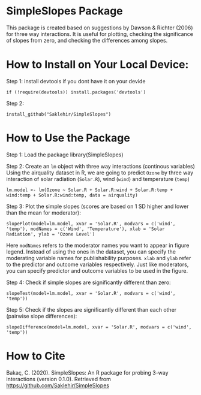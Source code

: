 # SimpleSlopes Package
This package is created based on suggestions by Dawson & Richter (2006) for three way interactions. 
It is useful for plotting, checking the significance of slopes from zero, and checking the differences among slopes. 

# How to Install on Your Local Device:
Step 1: install devtools if you dont have it on your devide

`if (!require(devtools)) install.packages('devtools')`

Step 2: 

`install_github("Saklehir/SimpleSlopes")`

# How to Use the Package
Step 1: Load the package
library(SimpleSlopes)

Step 2: Create an `lm` object with three way interactions (continous variables)
Using the airquality dataset in R, we are going to predict `Ozone` by three way interaction of solar radiation (`Solar.R`), wind (`wind`) and temperature (`temp`)

`lm.model <- lm(Ozone ~ Solar.R + Solar.R:wind + Solar.R:temp + wind:temp + Solar.R:wind:temp, data = airquality)`

Step 3: Plot the simple slopes (scores are based on 1 SD higher and lower than the mean for moderator):

`slopePlot(model=lm.model, xvar = 'Solar.R', modvars = c('wind', 'temp'), modNames = c('Wind', 'Temperature'), xlab = 'Solar Radiation', ylab = 'Ozone Level')`

Here `modNames` refers to the moderator names you want to appear in figure legend. Instead of using the ones in the dataset, you can specify the moderating variable names for publishability purposes. `xlab` and `ylab` refer to the predictor and outcome variables respectively. Just like moderators, you can specify predictor and outcome variables to be used in the figure.
 
Step 4: Check if simple slopes are significantly different than zero:

`slopeTest(model=lm.model, xvar = 'Solar.R', modvars = c('wind', 'temp'))`

Step 5: Check if the slopes are significantly different than each other (pairwise slope differences):

`slopeDifference(model=lm.model, xvar = 'Solar.R', modvars = c('wind', 'temp'))`

# How to Cite
Bakaç, C. (2020). SimpleSlopes: An R package for probing 3-way interactions (version 0.1.0). Retrieved from https://github.com/Saklehir/SimpleSlopes
